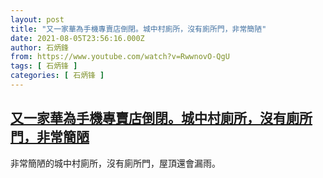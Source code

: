```yaml
---
layout: post
title: "又一家華為手機專賣店倒閉。城中村廁所，沒有廁所門，非常簡陋"
date: 2021-08-05T23:56:16.000Z
author: 石炳鋒
from: https://www.youtube.com/watch?v=RwwnovO-QgU
tags: [ 石炳锋 ]
categories: [ 石炳锋 ]
---
```

<!--1628207776000-->
[又一家華為手機專賣店倒閉。城中村廁所，沒有廁所門，非常簡陋](https://www.youtube.com/watch?v=RwwnovO-QgU)
------

<div>
非常簡陋的城中村廁所，沒有廁所門，屋頂還會漏雨。
</div>
